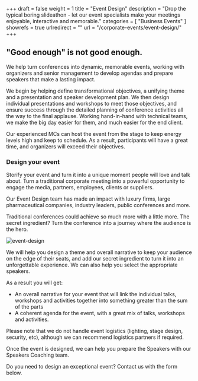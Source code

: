 +++
draft 		= false
weight		= 1
title 		= "Event Design"
description	= "Drop the typical boring slideathon - let our event specialists make your meetings enjoyable, interactive and memorable."
categories	= [ "Business Events" ]
showrefs	= true
urlredirect	= ""
url 		= "/corporate-events/event-design/"
+++

## "Good enough" is not good enough.

We help turn conferences into dynamic, memorable events, working with organizers and senior management to develop agendas and prepare speakers that make a lasting impact.

We begin by helping define transformational objectives, a unifying theme and a presentation and speaker development plan. We then design individual presentations and workshops to meet those objectives, and ensure success through the detailed planning of conference activities all the way to the final applause. Working hand-in-hand with technical teams, we make the big day easier for them, and much easier for the end client.

Our experienced MCs can host the event from the stage to keep energy levels high and keep to schedule. As a result, participants will have a great time, and organizers will exceed their objectives. 

### Design your event

Storify your event and turn it into a unique moment people will love and talk about. Turn a traditional corporate meeting into a powerful opportunity to engage the media, partners, employees, clients or suppliers.

Our Event Design team has made an impact with luxury firms, large pharmaceutical companies, industry leaders, public conferences and more. 

Traditional conferences could achieve so much more with a little more. The secret ingredient? Turn the conference into a journey where the audience is the hero. 

![event-design][pic1]

We will help you design a theme and overall narrative to keep your audience on the edge of their seats, and add our secret ingredient to turn it into an unforgettable experience. We can also help you select the appropriate speakers.

As a result you will get:

* An overall narrative for your event that will link the individual talks, workshops and activities together into something greater than the sum of the parts
* A coherent agenda for the event, with a great mix of talks, workshops and activities.

Please note that we do not handle event logistics (lighting, stage design, security, etc), although we can recommend logistics partners if required.

Once the event is designed, we can help you prepare the Speakers with our Speakers Coaching team. 

Do you need to design an exceptional event? Contact us with the form below.

[pic1]: /pictures/corporate-events/event-design/event-design.jpg